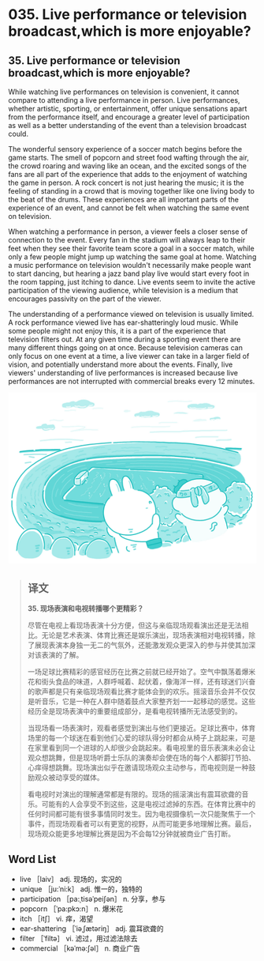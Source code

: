# 035. Live performance or television broadcast,which is more enjoyable?

## 35. Live performance or television broadcast,which is more enjoyable?

While watching live performances on television is convenient, it cannot compare to attending a live performance in person. Live performances, whether artistic, sporting, or entertainment, offer unique sensations apart from the performance itself, and encourage a greater level of participation as well as a better understanding of the event than a television broadcast could.

The wonderful sensory experience of a soccer match begins before the game starts. The smell of popcorn and street food wafting through the air, the crowd roaring and waving like an ocean, and the excited songs of the fans are all part of the experience that adds to the enjoyment of watching the game in person. A rock concert is not just hearing the music; it is the feeling of standing in a crowd that is moving together like one living body to the beat of the drums. These experiences are all important parts of the experience of an event, and cannot be felt when watching the same event on television.

When watching a performance in person, a viewer feels a closer sense of connection to the event. Every fan in the stadium will always leap to their feet when they see their favorite team score a goal in a soccer match, while only a few people might jump up watching the same goal at home. Watching a music performance on television wouldn't necessarily make people want to start dancing, but hearing a jazz band play live would start every foot in the room tapping, just itching to dance. Live events seem to invite the active participation of the viewing audience, while television is a medium that encourages passivity on the part of the viewer.

The understanding of a performance viewed on television is usually limited. A rock performance viewed live has ear-shatteringly loud music. While some people might not enjoy this, it is a part of the experience that television filters out. At any given time during a sporting event there are many different things going on at once. Because television cameras can only focus on one event at a time, a live viewer can take in a larger field of vision, and potentially understand more about the events. Finally, live viewers' understanding of live performances is increased because live performances are not interrupted with commercial breaks every 12 minutes.

![](.gitbook/assets/toefl-ibt-high-score-essays-035.jpg)

> ## 译文
>
> **35. 现场表演和电视转播哪个更精彩？**
>
> 尽管在电视上看现场表演十分方便，但这与亲临现场观看演出还是无法相比。无论是艺术表演、体育比赛还是娱乐演出，现场表演相对电视转播，除了展现表演本身独一无二的气氛外，还能激发观众更深入的参与并使其加深对该表演的了解。
>
> 一场足球比赛精彩的感官经历在比赛之前就已经开始了。空气中飘荡着爆米花和街头食品的味道，人群呼喊着、起伏着，像海洋一样，还有球迷们兴奋的歌声都是只有亲临现场观看比赛才能体会到的欢乐。摇滚音乐会并不仅仅是听音乐，它是一种在人群中随着鼓点大家整齐划一一起移动的感觉。这些经历全是现场表演中的重要组成部分，是看电视转播所无法感受到的。
>
> 当现场看一场表演时，观看者感觉到演出与他们更接近。足球比赛中，体育场里的每一个球迷在看到他们心爱的球队得分时都会从椅子上跳起来，可是在家里看到同一个进球的人却很少会跳起来。看电视里的音乐表演未必会让观众想跳舞，但是现场听爵士乐队的演奏却会使在场的每个人都脚打节拍、心痒得想跳舞。现场演出似乎在邀请现场观众主动参与，而电视则是一种鼓励观众被动享受的媒体。
>
> 看电视时对演出的理解通常都是有限的。现场的摇滚演出有震耳欲聋的音乐。可能有的人会享受不到这些，这是电视过滤掉的东西。在体育比赛中的任何时间都可能有很多事情同时发生。因为电视摄像机一次只能聚焦于一个事件，而现场观看者可以有更宽的视野，从而可能更多地理解比赛。最后，现场观众能更多地理解比赛是因为不会每12分钟就被商业广告打断。

## Word List

* live ［laiv］ adj. 现场的，实况的
* unique ［ju:ˈni:k］ adj. 惟一的，独特的
* participation ［pa:ˌtisəˈpeiʃən］ n. 分享，参与
* popcorn ［ˈpa:pkɔ:n］ n. 爆米花
* itch ［itʃ］ vi. 痒，渴望
* ear-shattering ［ˈiəˌʃætəriŋ］ adj. 震耳欲聋的
* filter ［ˈfiltə］ vi. 滤过，用过滤法除去
* commercial ［kəˈmə:ʃəl］ n. 商业广告


